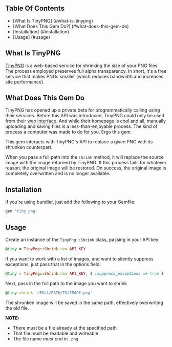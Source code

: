 ## Table Of Contents

- [What Is TinyPNG] (#what-is-tinypng)
- [What Does This Gem Do?] (#what-does-this-gem-do)
- [Installation] (#installation)
- [Usage] (#usage)

## What Is TinyPNG

[TinyPNG](http://www.tinypng.org) is a web-based service for shrinking the size of your PNG files.
The process employed preserves full alpha transparency.  In short, it's a free service that makes
PNGs smaller (which reduces bandwidth and increases site performance).

## What Does This Gem Do

TinyPNG has opened up a private beta for programmatically calling using their services.  Before
this API was introduced, TinyPNG could only be used from their [web interface](http://www.tinypng.org).
And while their homepage is cool and all, manually uploading and saving files is a less-than-enjoyable
process.  The kind of process a computer was made to do for you.  Ergo this gem.

This gem interacts with TinyPNG's API to replace a given PNG with its shrunken counterpart.

When you pass a full path into the `shrink` method, it will replace the source image with the image
returned by TinyPNG.  If this process fails for whatever reason, the original image will be restored.
On success, the original image is completely overwritten and is no longer available.

## Installation

If you're using bundler, just add the following to your Gemfile:

```ruby
gem 'tiny_png'
```

## Usage

Create an instance of the `TinyPng::Shrink` class, passing in your API key:

```ruby
@tiny = TinyPng::Shrink.new API_KEY
```

If you want to work with a list of images, and want to silently suppress exceptions, just pass that in the options field:

```ruby
@tiny = TinyPng::Shrink.new API_KEY, { :suppress_exceptions => true }
```

Next, pass in the full path to the image you want to shrink

```ruby
@tiny.shrink '/FULL/PATH/TO/IMAGE.png'
```

The shrunken image will be saved in the same path, effectively overwriting the old file.

**NOTE:**

- There must be a file already at the specified path
- That file must be readable and writeable
- The file name *must* end in `.png`